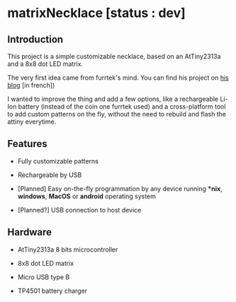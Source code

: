 matrixNecklace [status : dev]
=============================

Introduction
------------

This project is a simple customizable necklace, based on an AtTiny2313a and a 8x8 dot LED matrix.

The very first idea came from furrtek's mind. You can find his project on [his blog](http://furrtek.free.fr/?a=jewelmatrix) [in french])

I wanted to improve the thing and add a few options, like a rechargeable Li-Ion battery (instead of the coin one furrtek used) and a cross-platform tool to add custom patterns on the fly, without the need to rebuild and flash the attiny everytime.


Features
--------

* Fully customizable patterns

* Rechargeable by USB

* [Planned] Easy on-the-fly programmation by any device running **\*nix**, **windows**, **MacOS** or **android** operating system

* [Planned?] USB connection to host device


Hardware
--------

* AtTiny2313a 8 bits microcontroller

* 8x8 dot LED matrix

* Micro USB type B

* TP4501 battery charger
